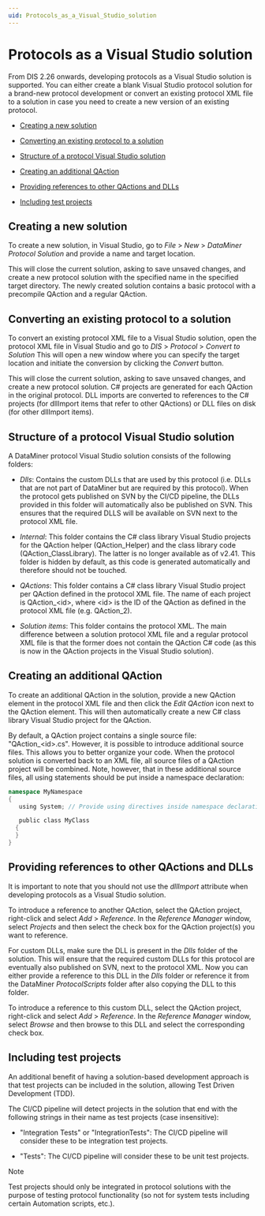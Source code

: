 ```yaml
---
uid: Protocols_as_a_Visual_Studio_solution
---
```


# Protocols as a Visual Studio solution

From DIS 2.26 onwards, developing protocols as a Visual Studio solution is supported. You can either create a blank Visual Studio protocol solution for a brand-new protocol development or convert an existing protocol XML file to a solution in case you need to create a new version of an existing protocol.

- [Creating a new solution](#creating-a-new-solution)

- [Converting an existing protocol to a solution](#converting-an-existing-protocol-to-a-solution)

- [Structure of a protocol Visual Studio solution](#structure-of-a-protocol-visual-studio-solution)

- [Creating an additional QAction](#creating-an-additional-qaction)

- [Providing references to other QActions and DLLs](#providing-references-to-other-qactions-and-dlls)

- [Including test projects](#including-test-projects)

## Creating a new solution

To create a new solution, in Visual Studio, go to *File* > *New* > *DataMiner Protocol Solution* and provide a name and target location.

This will close the current solution, asking to save unsaved changes, and create a new protocol solution with the specified name in the specified target directory. The newly created solution contains a basic protocol with a precompile QAction and a regular QAction.

## Converting an existing protocol to a solution

To convert an existing protocol XML file to a Visual Studio solution, open the protocol XML file in Visual Studio and go to *DIS* > *Protocol* > *Convert to Solution* This will open a new window where you can specify the target location and initiate the conversion by clicking the *Convert* button.

This will close the current solution, asking to save unsaved changes, and create a new protocol solution. C# projects are generated for each QAction in the original protocol. DLL imports are converted to references to the C# projects (for dllImport items that refer to other QActions) or DLL files on disk (for other dllImport items).

## Structure of a protocol Visual Studio solution

A DataMiner protocol Visual Studio solution consists of the following folders:

- *Dlls*: Contains the custom DLLs that are used by this protocol (i.e. DLLs that are not part of DataMiner but are required by this protocol). When the protocol gets published on SVN by the CI/CD pipeline, the DLLs provided in this folder will automatically also be published on SVN. This ensures that the required DLLS will be available on SVN next to the protocol XML file.

- *Internal*: This folder contains the C# class library Visual Studio projects for the QAction helper (QAction_Helper) and the class library code (QAction_ClassLibrary). The latter is no longer available as of v2.41. This folder is hidden by default, as this code is generated automatically and therefore should not be touched.

- *QActions*: This folder contains a C# class library Visual Studio project per QAction defined in the protocol XML file. The name of each project is QAction\_\<id>, where \<id> is the ID of the QAction as defined in the protocol XML file (e.g. QAction_2).

- *Solution items*: This folder contains the protocol XML. The main difference between a solution protocol XML file and a regular protocol XML file is that the former does not contain the QAction C# code (as this is now in the QAction projects in the Visual Studio solution).

## Creating an additional QAction

To create an additional QAction in the solution, provide a new QAction element in the protocol XML file and then click the *Edit QAction* icon next to the QAction element. This will then automatically create a new C# class library Visual Studio project for the QAction.

By default, a QAction project contains a single source file: "QAction\_\<id>.cs". However, it is possible to introduce additional source files. This allows you to better organize your code. When the protocol solution is converted back to an XML file, all source files of a QAction project will be combined. Note, however, that in these additional source files, all using statements should be put inside a namespace declaration:

```cs
namespace MyNamespace
{
   using System; // Provide using directives inside namespace declaration.

   public class MyClass
  {
  }
}
```

## Providing references to other QActions and DLLs

It is important to note that you should not use the *dllImport* attribute when developing protocols as a Visual Studio solution.

To introduce a reference to another QAction, select the QAction project, right-click and select *Add* > *Reference*. In the *Reference Manager* window, select *Projects* and then select the check box for the QAction project(s) you want to reference.

For custom DLLs, make sure the DLL is present in the *Dlls* folder of the solution. This will ensure that the required custom DLLs for this protocol are eventually also published on SVN, next to the protocol XML. Now you can either provide a reference to this DLL in the *Dlls* folder or reference it from the DataMiner *ProtocolScripts* folder after also copying the DLL to this folder.

To introduce a reference to this custom DLL, select the QAction project, right-click and select *Add* > *Reference*. In the *Reference Manager* window, select *Browse* and then browse to this DLL and select the corresponding check box.

## Including test projects

An additional benefit of having a solution-based development approach is that test projects can be included in the solution, allowing Test Driven Development (TDD).

The CI/CD pipeline will detect projects in the solution that end with the following strings in their name as test projects (case insensitive):

- "Integration Tests" or "IntegrationTests": The CI/CD pipeline will consider these to be integration test projects.

- "Tests": The CI/CD pipeline will consider these to be unit test projects.

> [!NOTE]
> Test projects should only be integrated in protocol solutions with the purpose of testing protocol functionality (so not for system tests including certain Automation scripts, etc.).
>
